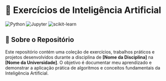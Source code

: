 # 🧠 Exercícios de Inteligência Artificial

![Python](https://img.shields.io/badge/Python-3776AB?style=for-the-badge&logo=python&logoColor=white)
![Jupyter](https://img.shields.io/badge/Jupyter-F37626?style=for-the-badge&logo=Jupyter&logoColor=white)
![scikit-learn](https://img.shields.io/badge/scikit--learn-%23F7931E.svg?style=for-the-badge&logo=scikit-learn&logoColor=white)

## 📖 Sobre o Repositório

Este repositório contém uma coleção de exercícios, trabalhos práticos e projetos desenvolvidos durante a disciplina de **[Nome da Disciplina]** na **[Nome da Universidade]**. O objetivo é documentar meu aprendizado e demonstrar a aplicação prática de algoritmos e conceitos fundamentais da Inteligência Artificial.
